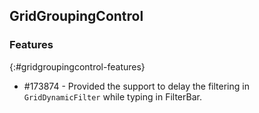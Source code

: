 ## GridGroupingControl

### Features
{:#gridgroupingcontrol-features}

* \#173874 - Provided the support to delay the filtering in `GridDynamicFilter` while typing in FilterBar.
